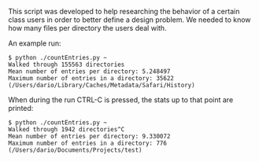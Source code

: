 This script was developed to help researching the behavior of a certain class users in order to better define a design problem. We needed to know how many files per directory the users deal with.

An example run:
```text
$ python ./countEntries.py ~
Walked through 155563 directories
Mean number of entries per directory: 5.248497
Maximum number of entries in a directory: 35622 (/Users/dario/Library/Caches/Metadata/Safari/History)
```

When during the run CTRL-C is pressed, the stats up to that point are printed:
```text
$ python ./countEntries.py ~
Walked through 1942 directories^C
Mean number of entries per directory: 9.330072
Maximum number of entries in a directory: 776 (/Users/dario/Documents/Projects/test)
```
